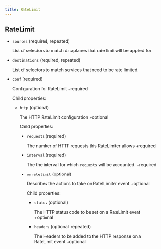 ```yaml
---
title: RateLimit
---
```

## RateLimit

- `sources` (required, repeated)

    List of selectors to match dataplanes that rate limit will be applied for

- `destinations` (required, repeated)

    List of selectors to match services that need to be rate limited.

- `conf` (required)

    Configuration for RateLimit
    +required

    Child properties:    
    
    - `http` (optional)
    
        The HTTP RateLimit configuration
        +optional
    
        Child properties:    
        
        - `requests` (required)
        
            The number of HTTP requests this RateLimiter allows
            +required    
        
        - `interval` (required)
        
            The the interval for which `requests` will be accounted.
            +required    
        
        - `onratelimit` (optional)
        
            Describes the actions to take on RatelLimiter event
            +optional
        
            Child properties:    
            
            - `status` (optional)
            
                The HTTP status code to be set on a RateLimit event
                +optional    
            
            - `headers` (optional, repeated)
            
                The Headers to be added to the HTTP response on a RateLimit event
                +optional

